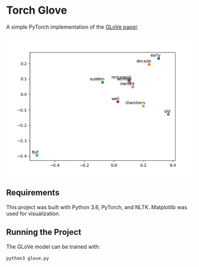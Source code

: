 # Torch Glove

A simple PyTorch implementation of the [GLoVe paper](http://nlp.stanford.edu/pubs/glove.pdf).

![example embedding](glove.png)

## Requirements

This project was built with Python 3.6, PyTorch, and NLTK. Matplotlib was used for visualization.

## Running the Project

The GLoVe model can be trained with:

```python
python3 glove.py
```
